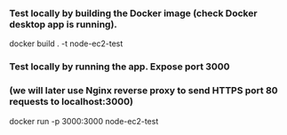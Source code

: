 ### Test locally by building the Docker image (check Docker desktop app is running).
docker build . -t node-ec2-test

### Test locally by running the app. Expose port 3000 
### (we will later use Nginx reverse proxy to send HTTPS port 80 requests to localhost:3000)
docker run -p 3000:3000 node-ec2-test